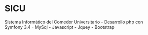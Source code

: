 # SICU
Sistema Informático del Comedor Universitario - Desarrollo php con Symfony 3.4 - MySql - Javascript - Jquey - Bootstrap
